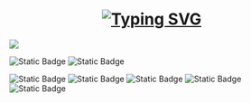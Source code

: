 <h1 align="center"><a href="https://git.io/typing-svg"><img src="https://readme-typing-svg.herokuapp.com?font=Fira+Code&weight=700&size=28&pause=1000&center=true&repeat=false&width=435&lines=Hi+there%2C+I'm+Alex" alt="Typing SVG" /></a></h1>


![](https://github-profile-summary-cards.vercel.app/api/cards/profile-details?username=Alex-de-bug&theme=solarized_dark)

![Static Badge](https://img.shields.io/badge/laptop-zephyrus-red?logo=republicofgamers)
![Static Badge](https://img.shields.io/badge/kdeplasma-r9_32GiB_512GiB_3060-blue?logo=kdeplasma)

![Static Badge](https://img.shields.io/badge/PC-kdeplasma-blue?logo=kdeplasma)
![Static Badge](https://img.shields.io/badge/Zen_4_r5-7500F-red?logo=AMD)
![Static Badge](https://img.shields.io/badge/5600MHz-16_GiB-red?logo=v)
![Static Badge](https://img.shields.io/badge/768GiB-black?logo=kingstontechnology)
![Static Badge](https://img.shields.io/badge/sc2-EVGA_1080_ti-7239B3?logo=e)




